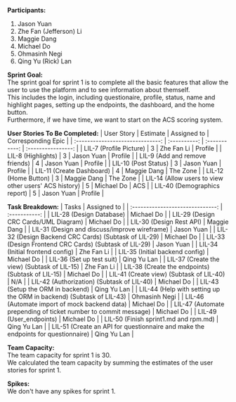 <b>Participants:</b>
1. Jason Yuan
2. Zhe Fan (Jefferson) Li
3. Maggie Dang
4. Michael Do
5. Ohmasinh Negi
6. Qing Yu (Rick) Lan

<b>Sprint Goal:</b><br>
The sprint goal for sprint 1 is to complete all the basic features that allow the user to use the platform and to see information about themself.<br>
This includes the login, including questionaire, profile, status, name and highlight pages, setting up the endpoints, the dashboard, and the home button.<br>
Furthermore, if we have time, we want to start on the ACS scoring system.

<b>User Stories To Be Completed:</b>
| User Story                                                   | Estimate     | Assigned to   | Corresponding Epic |
| :------------------------------:                             | :----------: | :-----------: | :----------------: |
| LIL-7 (Profile Picture)                                      | 3            | Zhe Fan Li    | Profile            |
| LIL-8 (Highlights)                                           | 3            | Jason Yuan    | Profile            |
| LIL-9 (Add and remove friends)                               | 4            | Jason Yuan    | Profile            |
| LIL-10 (Post Status)                                         | 3            | Jason Yuan    | Profile            |
| LIL-11 (Create Dashboard)                                    | 4            | Maggie Dang   | The Zone           |
| LIL-12 (Home Button)                                         | 3            | Maggie Dang   | The Zone           |
| LIL-14 (Allow users to view other users' ACS history)        | 5            | Michael Do    | ACS                |
| LIL-40 (Demographics report)                                 | 5            | Jason Yuan    | Profile            |

<b>Task Breakdown:</b>
| Tasks                                                                                 | Assigned to   |
| :------------------------------:                                                      | :-----------: |
| LIL-28 (Design Database)                                                              | Michael Do    |
| LIL-29 (Design CRC Cards/UML Diagram)                                                 | Michael Do    |
| LIL-30 (Design Rest API)                                                              | Maggie Dang   |
| LIL-31 (Design and discuss/improve wireframe)                                         | Jason Yuan    |
| LIL-32 (Design Backend CRC Cards) (Subtask of LIL-29)                                 | Michael Do    |
| LIL-33 (Design Frontend CRC Cards) (Subtask of LIL-29)                                | Jason Yuan    |
| LIL-34 (Initial frontend config)                                                      | Zhe Fan Li    |
| LIL-35 (Initial backend config)                                                       | Michael Do    |
| LIL-36 (Set up test suit)                                                             | Qing Yu Lan   |
| LIL-37 (Create the view) (Subtask of LIL-15)                                          | Zhe Fan Li    |
| LIL-38 (Create the endpoints) (Subtask of LIL-15)                                     | Michael Do    |
| LIL-41 (Create view) (Subtask of LIL-40)                                              | N/A |
| LIL-42 (Authorization) (Subtask of LIL-40)                                            | Michael Do    |
| LIL-43 (Setup the ORM in backend)                                                     | Qing Yu Lan   |
| LIL-44 (Help with setting up the ORM in backend) (Subtask of LIL-43)                  | Ohmasinh Negi |
| LIL-46 (Automate import of mock backend data)                                         | Michael Do    |
| LIL-47 (Automate prepending of ticket number to commit message)                       | Michael Do    |
| LIL-49 (User_endpoints)                                                               | Michael Do    |
| LIL-50 (Finish sprint1.md and rpm.md)                                                 | Qing Yu Lan   |
| LIL-51 (Create an API for questionnaire and make the endpoints for questionnaire)     | Qing Yu Lan   |


<b>Team Capacity:</b><br>
The team capacity for sprint 1 is 30.<br>
We calculated the team capacity by summing the estimates of the user stories for sprint 1.

<b>Spikes:</b><br>
We don't have any spikes for sprint 1.
